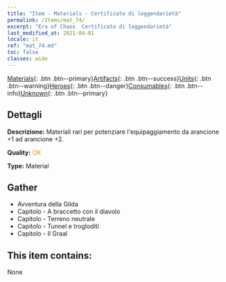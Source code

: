 ```yaml
---
title: "Item - Materials - Certificato di leggendarietà"
permalink: /Items/mat_74/
excerpt: "Era of Chaos  Certificato di leggendarietà"
last_modified_at: 2021-04-01
locale: it
ref: "mat_74.md"
toc: false
classes: wide
---
```

 [Materials](/it/Items/){: .btn .btn--primary}[Artifacts](/it/Items/Artifacts/){: .btn .btn--success}[Units](/it/Items/Units/){: .btn .btn--warning}[Heroes](/it/Items/Heroes/){: .btn .btn--danger}[Consumables](/it/Items/Consumables/){: .btn .btn--info}[Unknown](/it/Items/Unknown/){: .btn .btn--primary}

## Dettagli
 **Descrizione:** Materiali rari per potenziare l'equipaggiamento da arancione +1 ad arancione +2.

 **Quality:** <span style="color: #FF8C00">OK</span>

 **Type:** Material

## Gather

*    Avventura della Gilda 
*    Capitolo - A braccetto con il diavolo 
*    Capitolo - Terreno neutrale 
*    Capitolo - Tunnel e trogloditi 
*    Capitolo - Il Graal 

## This item contains:

  None

